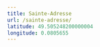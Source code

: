 ```yaml
---
title: Sainte-Adresse
url: /sainte-adresse/
latitude: 49.505248200000004
longitude: 0.0805655
---
```

